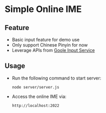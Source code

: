 # Simple Online IME
## Feature
- Basic input feature for demo use
- Only support Chinese Pinyin for now
- Leverage APIs from [Goole Input Service](https://www.google.com/inputtools/try/)
## Usage
- Run the following command to start server:

    `node server/server.js`

- Access the online IME via:
    
    `http://localhost:2022`